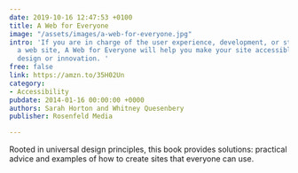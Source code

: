 ```yaml
---
date: 2019-10-16 12:47:53 +0100
title: A Web for Everyone
image: "/assets/images/a-web-for-everyone.jpg"
intro: 'If you are in charge of the user experience, development, or strategy for
  a web site, A Web for Everyone will help you make your site accessible without sacrificing
  design or innovation. '
free: false
link: https://amzn.to/35H02Un
category:
- Accessibility
pubdate: 2014-01-16 00:00:00 +0000
authors: Sarah Horton and Whitney Quesenbery
publisher: Rosenfeld Media

---
```

Rooted in universal design principles, this book provides solutions: practical advice and examples of how to create sites that everyone can use.
